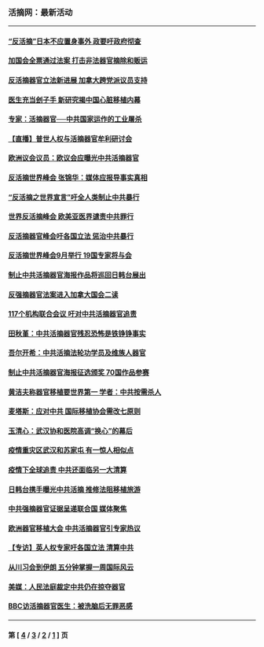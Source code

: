 ### 活摘网：最新活动
---
#### [“反活摘”日本不应置身事外 政要吁政府彻查](../../pages/nf5883/n13971188.md?08140430) 
#### [加国会全票通过法案 打击非法器官摘除和贩运](../../pages/nf5883/n13884924.md?08140430) 
#### [反活摘器官立法新进展 加拿大跨党派议员支持](../../pages/nf5883/n13876061.md?08140430) 
#### [医生充当刽子手 新研究揭中国心脏移植内幕](../../pages/nf5883/n13772291.md?08140430) 
#### [专家：活摘器官──中共国家运作的工业屠杀](../../pages/nf5883/n13761178.md?08140430) 
#### [【直播】普世人权与活摘器官牟利研讨会](../../pages/nf5883/n13425146.md?08140430) 
#### [欧洲议会议员：欧议会应曝光中共活摘器官](../../pages/nf5883/n13336571.md?08140430) 
#### [反活摘世界峰会 张锦华：媒体应报导事实真相](../../pages/nf5883/n13278502.md?08140430) 
#### [“反活摘之世界宣言”吁全人类制止中共暴行](../../pages/nf5883/n13259730.md?08140430) 
#### [世界反活摘峰会 欧美亚医界谴责中共罪行](../../pages/nf5883/n13253550.md?08140430) 
#### [反活摘器官峰会吁各国立法 惩治中共暴行](../../pages/nf5883/n13245052.md?08140430) 
#### [反活摘世界峰会9月举行 19国专家将与会](../../pages/nf5883/n13201492.md?08140430) 
#### [制止中共活摘器官海报作品将巡回日韩台展出](../../pages/nf5883/n13177791.md?08140430) 
#### [反强摘器官法案进入加拿大国会二读](../../pages/nf5883/n13033450.md?08140430) 
#### [117个机构联合会议 吁对中共活摘器官追责](../../pages/nf5883/n12775087.md?08140430) 
#### [田秋堇：中共活摘器官残忍恐怖是铁铮铮事实](../../pages/nf5883/n12702148.md?08140430) 
#### [吾尔开希：中共活摘法轮功学员及维族人器官](../../pages/nf5883/n12693197.md?08140430) 
#### [制止中共活摘器官海报征选颁奖 70国作品参赛](../../pages/nf5883/n12692050.md?08140430) 
#### [黄洁夫称器官移植要世界第一 学者：中共按需杀人](../../pages/nf5883/n12572329.md?08140430) 
#### [麦塔斯：应对中共 国际移植协会需改七原则](../../pages/nf5883/n12514711.md?08140430) 
#### [玉清心：武汉协和医院高调“换心”的幕后](../../pages/nf5883/n12298730.md?08140430) 
#### [疫情重灾区武汉和苏家屯 有一惊人相似点](../../pages/nf5883/n12150824.md?08140430) 
#### [疫情下全球追责 中共还面临另一大清算](../../pages/nf5883/n12070397.md?08140430) 
#### [日韩台携手曝光中共活摘 推修法阻移植旅游](../../pages/nf5883/n11712046.md?08140430) 
#### [中共强摘器官证据呈递联合国 媒体聚焦](../../pages/nf5883/n11546426.md?08140430) 
#### [欧洲器官移植大会 中共活摘器官引专家热议](../../pages/nf5883/n11539095.md?08140430) 
#### [【专访】英人权专家吁各国立法 清算中共](../../pages/nf5883/n11367315.md?08140430) 
#### [从川习会到伊朗 五分钟掌握一周国际风云](../../pages/nf5883/n11338520.md?08140430) 
#### [美媒：人民法庭裁定中共仍在掠夺器官](../../pages/nf5883/n11334897.md?08140430) 
#### [BBC访活摘器官医生：被洗脑后无罪恶感](../../pages/nf5883/n11335935.md?08140430) 

---
#### 第 [ [4](./4.md?08140430) / [3](./3.md?08140430) / [2](./2.md?08140430) / [1](./1.md?08140430) ] 页
